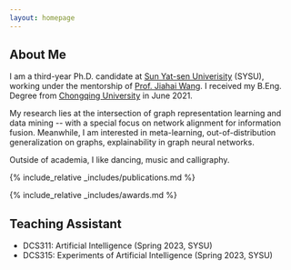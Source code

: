 ```yaml
---
layout: homepage
---
```


## About Me
I am a third-year Ph.D. candidate at <a href="https://www.sysu.edu.cn/"> Sun Yat-sen Univerisity</a> (SYSU), working under the mentorship of [Prof. Jiahai Wang](https://cse.sysu.edu.cn/content/2551). 
I received my B.Eng. Degree from [Chongqing University](https://www.cqu.edu.cn/) in June 2021.

My research lies at the intersection of graph representation learning and data mining -- with a special focus on network alignment for information fusion. 
Meanwhile, I am interested in meta-learning, out-of-distribution generalization on graphs, explainability in graph neural networks.

Outside of academia, I like dancing, music and calligraphy.
<!-- ## Research Interests
- **Deep graph learning:** graph neural network, graph structure learning, out-of-distribution generalization.
- **Data mining:** network alignment, knowledge fusion. -->

<!-- ## News

- **[Feb. 2020]** Our paper about incremental learning is accepted to CVPR 2020.
- **[Feb. 2020]** We will host the ACM Multimedia Asia 2020 conference in Singapore!
- **[Sept. 2019]** Our paper about few-shot learning is accepted to NeurIPS 2019.
- **[Mar. 2019]** Our paper about few-shot learning is accepted to CVPR 2019. -->

{% include_relative _includes/publications.md %}

<!-- {% include_relative _includes/services.md %} -->

{% include_relative _includes/awards.md %}

## Teaching Assistant
- DCS311: Artificial Intelligence (Spring 2023, SYSU)
- DCS315: Experiments of Artificial Intelligence (Spring 2023, SYSU)


